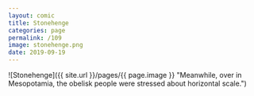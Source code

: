 ```yaml
---
layout: comic
title: Stonehenge
categories: page
permalink: /109
image: stonehenge.png
date: 2019-09-19
---
```


![Stonehenge]({{ site.url }}/pages/{{ page.image }} "Meanwhile, over in Mesopotamia, the obelisk people were stressed about horizontal scale.")
